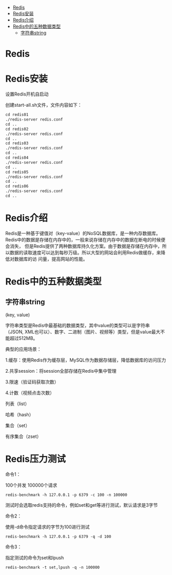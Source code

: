 <!-- MarkdownTOC -->

- [Redis](#redis)
- [Redis安装](#redis安装)
- [Redis介绍](#redis介绍)
- [Redis中的五种数据类型](#redis中的五种数据类型)
    + [字符串string](#字符串string)

<!-- /MarkdownTOC -->

# Redis

# Redis安装
设置Redis开机自启动

创建start-all.sh文件，文件内容如下：

```html
cd redis01
./redis-server redis.conf
cd ..
cd redis02
./redis-server redis.conf
cd ..
cd redis03
./redis-server redis.conf
cd ..
cd redis04
./redis-server redis.conf
cd ..
cd redis05
./redis-server redis.conf
cd ..
cd redis06
./redis-server redis.conf
cd ..
```
# Redis介绍

Redis是一种基于键值对（key-value）的NoSQL数据库，是一种内存数据库。Redis中的数据是存储在内存中的，一般来说存储在内存中的数据在断电的时候便会消失，
但是Redis提供了两种数据库持久化方案。由于数据是存储在内存中，所以数据的读取速度可以达到每秒万级。所以大型的网站会利用Redis做缓存，来降低对数据库的访
问量，提高网站的性能。

# Redis中的五种数据类型

## 字符串string

(key, value)

字符串类型是Redis中最基础的数据类型，其中value的类型可以是字符串（JSON, XML也可以）、数字、二进制（图片、视频等）类型，但是value最大不能超过512MB。

典型的应用场景：

1.缓存：使用Redis作为缓存层，MySQL作为数据存储层，降低数据库的访问压力

2.共享session：将session全部存储在Redis中集中管理

3.限速（验证码获取次数）

4.计数（视频点击次数）

列表（list）

哈希（hash）

集合（set）

有序集合（zset）

# Redis压力测试

命令1：

100个并发 100000个请求

```
redis-benchmark -h 127.0.0.1 -p 6379 -c 100 -n 100000
```
测试时会选取redis支持的命令，例如set和get等进行测试，默认请求是3字节

命令2：

使用-d命令指定请求的字节为100进行测试

```
redis-benchmark -h 127.0.0.1 -p 6379 -q -d 100
```

命令3：

指定测试的命令为set和lpush

```
redis-benchmark -t set,lpush -q -n 100000
```
